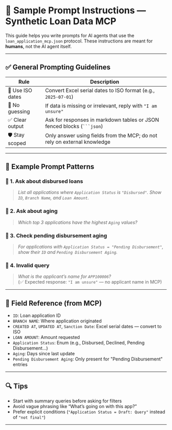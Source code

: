# 📘 Sample Prompt Instructions — Synthetic Loan Data MCP

This guide helps you write prompts for AI agents that use the `loan_application_mcp.json` protocol. These instructions are meant for **humans**, not the AI agent itself.

---

## ✅ General Prompting Guidelines

| Rule            | Description                                                                 |
|-----------------|-----------------------------------------------------------------------------|
| 📅 Use ISO dates | Convert Excel serial dates to ISO format (e.g., `2025-07-01`)              |
| 🚫 No guessing   | If data is missing or irrelevant, reply with `"I am unsure"`               |
| ✅ Clear output  | Ask for responses in markdown tables or JSON fenced blocks (` ```json `)   |
| 🛡️ Stay scoped   | Only answer using fields from the MCP; do not rely on external knowledge   |

---

## 🧠 Example Prompt Patterns

### 🔹 1. Ask about disbursed loans
> *List all applications where `Application Status` is `"Disbursed"`. Show `ID`, `Branch Name`, and `Loan Amount`.*

### 🔹 2. Ask about aging
> *Which top 3 applications have the highest `Aging` values?*

### 🔹 3. Check pending disbursement aging
> *For applications with `Application Status = "Pending Disbursement"`, show their `ID` and `Pending Disbursement Aging`.*

### 🔹 4. Invalid query
> *What is the applicant’s name for `APP100006`?*  
> (✅ Expected response: `"I am unsure"` — no applicant name in MCP)

---

## 🧩 Field Reference (from MCP)

- `ID`: Loan application ID  
- `BRANCH NAME`: Where application originated  
- `CREATED AT`, `UPDATED AT`, `Sanction Date`: Excel serial dates — convert to ISO  
- `LOAN AMOUNT`: Amount requested  
- `Application Status`: Enum (e.g., Disbursed, Declined, Pending Disbursement...)  
- `Aging`: Days since last update  
- `Pending Disbursement Aging`: Only present for "Pending Disbursement" entries

---

## 🔍 Tips

- Start with summary queries before asking for filters
- Avoid vague phrasing like “What’s going on with this app?”
- Prefer explicit conditions (`"Application Status = Draft: Query"` instead of `"not final"`)

---

